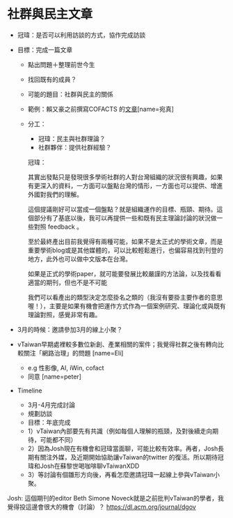 # 社群與民主文章

- 冠瑋：是否可以利用訪談的方式，協作完成訪談
- 目標：完成一篇文章
    - 點出問題＋整理前世今生
    - 找回既有的成員？
    - 可能的題目：社群與民主的關係
    - 範例：賴又豪之前撰寫COFACTS 的[文章](https://taiwaninsight.org/2024/02/05/disinformation-and-civil-defence-how-did-taiwans-civil-society-counter-foreign-information-manipulation/?fbclid=IwAR17bvpy6f-lRMhhTOGOs3XEp0D8blzBPYWvIWXPreZFn7NRKxIO8OM5oe4
 )[name=宛真]
    - 分工：
        - 冠瑋：民主與社群理論？
        - 社群夥伴：提供社群經驗？
        
        冠瑋：
        
        其實出發點只是發現很多學術社群的人對台灣組織的狀況很有興趣，如果有更深入的資料，一方面可以盤點台灣的情形，一方面也可以提供、增進外國對我們的理解。

        這個提議剛好可以當成一個盤點？就是組織運作的目標、瓶頸、期待。這個部分有了基底以後，我可以再提供一些和既有民主理論討論的狀況做一些對照 feedback 。

        至於最終產出目前我覺得有兩種可能，如果不是太正式的學術文章，而是重要學術blog或是其他媒體的，可以比較輕鬆進行，也偏容易找到刊登的地方，此外也可以做中文版本在台灣。

        如果是正式的學術paper，就可能要發展比較嚴謹的方法論，以及找看看適當的期刊，但也不是不可能

        我們可以看產出的類型決定怎麼掛名之類的（我沒有要掛主要作者的意思喔！），主要是如果有機會把運作方式作為一個案例研究、理論化或與既有理論對照，感覺非常有趣。
        
- 3月的時候：邀請參加3月的線上小聚？
- vTaiwan早期處裡較多數位新創、產業相關的案件；我覺得社群之後有轉向比較關注「網路治理」的問題 [name=Eli]
    - e.g 性影像, AI, iWin, cofact
    - 同意 [name=peter]

- Timeline
    - 3月-4月完成討論
    - 規劃訪談
    - 目標：年底完成
    - 1）vTaiwan內部要先有共識（例如每個人理解的瓶頸，及對後續走向期待，可能都不同）
    - 2）因為Josh現在有機會和冠瑋當面聊，可能比較有效率。再者，Josh長期有關注外媒，及近期開始協助讓vTaiwan的twitter 的復活。所以期待冠瑋和Josh在蘇黎世喝咖啡聊vTaiwanXDD
    - 3）等討論有個雛形方向後，再看怎麼邀請冠瑋一起線上參與vTaiwan小聚。


Josh:
這個期刊的editor Beth Simone Noveck就是之前批判vTaiwan的學者，我覺得投這邊會很大的機會（討論）？
https://dl.acm.org/journal/dgov